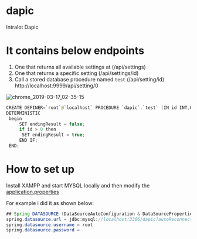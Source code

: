 # dapic
Intralot Dapic


# It contains below endpoints

1) One that returns all available settings at (/api/settings)
2) One that returns a specific setting        (/api/settings/id)
3) Call a stored database procedure named `test` (/api/setting/id)
http://localhost:9999/api/setting/0

![chrome_2019-03-17_02-35-15](https://user-images.githubusercontent.com/20374208/54483536-5f53da00-485d-11e9-8764-a432cc303e8c.png)


```java
CREATE DEFINER=`root`@`localhost` PROCEDURE `dapic`.`test` (IN id INT,OUT endingResult boolean)
DETERMINISTIC
 begin
	 SET endingResult = false;
	 if id > 0 then
      SET endingResult = true;
     END IF;
 END;
```

# How to set up

Install XAMPP and start MYSQL locally and then modify the [application.properties](https://github.com/goxr3plus/dapic/blob/master/src/main/resources/application.properties)

For example i did it as shown below:

```java
## Spring DATASOURCE (DataSourceAutoConfiguration & DataSourceProperties)
spring.datasource.url = jdbc:mysql://localhost:3306/dapic?autoReconnect=true&useUnicode=true&characterEncoding=UTF-8&allowMultiQueries=true&useSSL=false
spring.datasource.username = root
spring.datasource.password =

```
